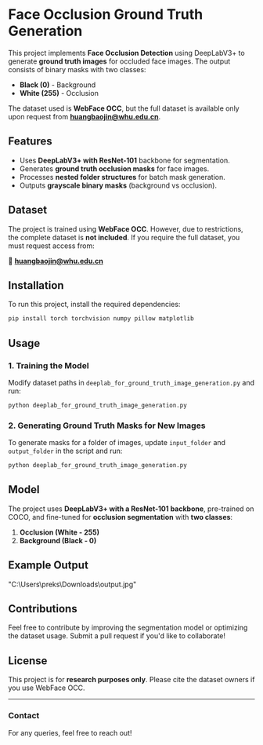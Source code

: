 # Face Occlusion Ground Truth Generation

This project implements **Face Occlusion Detection** using DeepLabV3+ to generate **ground truth images** for occluded face images. The output consists of binary masks with two classes:

- **Black (0)** - Background
- **White (255)** - Occlusion

The dataset used is **WebFace OCC**, but the full dataset is available only upon request from [**huangbaojin@whu.edu.cn**](mailto\:huangbaojin@whu.edu.cn).

## Features

- Uses **DeepLabV3+ with ResNet-101** backbone for segmentation.
- Generates **ground truth occlusion masks** for face images.
- Processes **nested folder structures** for batch mask generation.
- Outputs **grayscale binary masks** (background vs occlusion).

## Dataset

The project is trained using **WebFace OCC**. However, due to restrictions, the complete dataset is **not included**. If you require the full dataset, you must request access from:

📧 [**huangbaojin@whu.edu.cn**](mailto\:huangbaojin@whu.edu.cn)

## Installation

To run this project, install the required dependencies:

```bash
pip install torch torchvision numpy pillow matplotlib
```

## Usage

### 1. Training the Model

Modify dataset paths in `deeplab_for_ground_truth_image_generation.py` and run:

```bash
python deeplab_for_ground_truth_image_generation.py
```

### 2. Generating Ground Truth Masks for New Images

To generate masks for a folder of images, update `input_folder` and `output_folder` in the script and run:

```bash
python deeplab_for_ground_truth_image_generation.py
```

## Model

The project uses **DeepLabV3+ with a ResNet-101 backbone**, pre-trained on COCO, and fine-tuned for **occlusion segmentation** with **two classes**:

1. **Occlusion (White - 255)**
2. **Background (Black - 0)**

## Example Output

"C:\Users\preks\Downloads\output.jpg"

## Contributions

Feel free to contribute by improving the segmentation model or optimizing the dataset usage. Submit a pull request if you'd like to collaborate!

## License

This project is for **research purposes only**. Please cite the dataset owners if you use WebFace OCC.

---

### Contact

For any queries, feel free to reach out!

